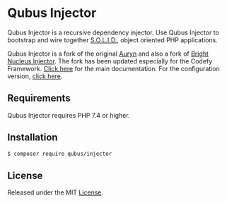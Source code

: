 # Qubus Injector

Qubus Injector is a recursive dependency injector. Use Qubus Injector to bootstrap and wire together
[S.O.L.I.D.](https://en.wikipedia.org/wiki/SOLID), object oriented PHP applications.

Qubus Injector is a fork of the original [Auryn](https://github.com/rdlowrey/auryn) and also a fork of [Bright Nucleus Injector](https://github.com/brightnucleus/injector). The fork has been updated especially for the Codefy Framework. [Click here](https://github.com/QubusPHP/injector/wiki) for the main documentation. For the configuration version, [click here](https://github.com/QubusPHP/injector/wiki/Qubus-Injector-with-Config).

## Requirements

Qubus Injector requires PHP 7.4 or higher.

## Installation

```bash
$ composer require qubus/injector
```

## License
Released under the MIT [License](https://opensource.org/licenses/MIT).